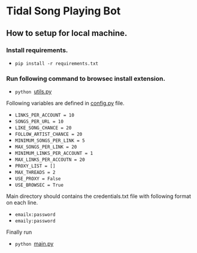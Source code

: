 # Tidal Song Playing Bot

## How to setup for local machine.

### Install requirements.
* ``pip install -r requirements.txt``

### Run following command to browsec install extension.
* ``python ``[utils.py](utils.py)

Following variables are defined in [config.py](config.py) file.
* ``LINKS_PER_ACCOUNT = 10``
* ``SONGS_PER_URL = 10``
* ``LIKE_SONG_CHANCE = 20``
* ``FOLLOW_ARTIST_CHANCE = 20``
* ``MINIMUM_SONGS_PER_LINK = 5``
* ``MAX_SONGS_PER_LINK = 20``
* ``MINIMUM_LINKS_PER_ACCOUNT = 1``
* ``MAX_LINKS_PER_ACCOUTN = 20``
* ``PROXY_LIST = []``
* ``MAX_THREADS = 2``
* ``USE_PROXY = False``
* ``USE_BROWSEC = True``


Main directory should contains the credentials.txt file with following format on each line.
* ``emailx:password``
* ``emaily:password``

Finally run
* ``python ``[main.py](main.py)
